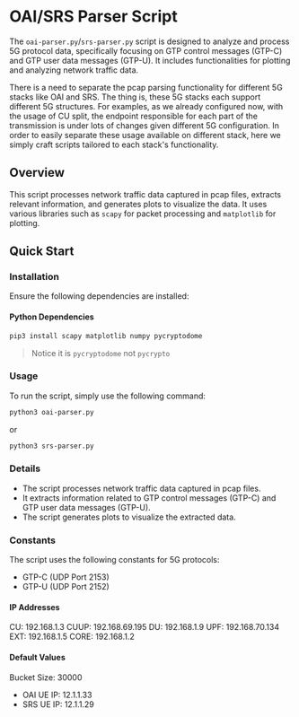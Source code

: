 # OAI/SRS Parser Script

The `oai-parser.py`/`srs-parser.py` script is designed to analyze and process 5G protocol data, specifically focusing on GTP control messages (GTP-C) and GTP user data messages (GTP-U). It includes functionalities for plotting and analyzing network traffic data.

There is a need to separate the pcap parsing functionality for different 5G stacks like OAI and SRS. The thing is, these 5G stacks each support different 5G structures. For examples, as we already configured now, with the usage of CU split, the endpoint responsible for each part of the transmission is under lots of changes given different 5G configuration. In order to easily separate these usage available on different stack, here we simply craft scripts tailored to each stack's functionality.

## Overview

This script processes network traffic data captured in pcap files, extracts relevant information, and generates plots to visualize the data. It uses various libraries such as `scapy` for packet processing and `matplotlib` for plotting.

## Quick Start

### Installation

Ensure the following dependencies are installed:

#### Python Dependencies

```sh
pip3 install scapy matplotlib numpy pycryptodome
```

> Notice it is `pycryptodome` not `pycrypto`

### Usage
To run the script, simply use the following command:

```sh
python3 oai-parser.py
```

or 
```sh
python3 srs-parser.py
```

### Details
- The script processes network traffic data captured in pcap files.
- It extracts information related to GTP control messages (GTP-C) and GTP user data messages (GTP-U).
- The script generates plots to visualize the extracted data.

### Constants
The script uses the following constants for 5G protocols:

- GTP-C (UDP Port 2153)
- GTP-U (UDP Port 2152)

#### IP Addresses
CU: 192.168.1.3
CUUP: 192.168.69.195
DU: 192.168.1.9
UPF: 192.168.70.134
EXT: 192.168.1.5
CORE: 192.168.1.2

#### Default Values
Bucket Size: 30000
- OAI
    UE IP: 12.1.1.33
- SRS
    UE IP: 12.1.1.29